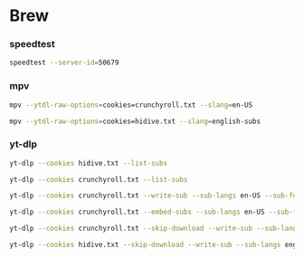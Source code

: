 # Brew

### speedtest
```bash
speedtest --server-id=50679
```

### mpv
```bash
mpv --ytdl-raw-options=cookies=crunchyroll.txt --slang=en-US 
```
```bash
mpv --ytdl-raw-options=cookies=hidive.txt --slang=english-subs 
```

### yt-dlp
```bash
yt-dlp --cookies hidive.txt --list-subs 
```
```bash
yt-dlp --cookies crunchyroll.txt --list-subs 
```
```bash
yt-dlp --cookies crunchyroll.txt --write-sub --sub-langs en-US --sub-format ass 
```
```bash
yt-dlp --cookies crunchyroll.txt --embed-subs --sub-langs en-US --sub-format ass 
```
```bash
yt-dlp --cookies crunchyroll.txt --skip-download --write-sub --sub-langs en-US --sub-format ass 
```
```bash
yt-dlp --cookies hidive.txt --skip-download --write-sub --sub-langs english-subs --sub-format vtt 
```
